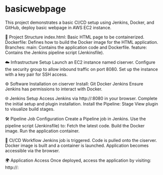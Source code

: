 # basicwebpage

This project demonstrates a basic CI/CD setup using Jenkins, Docker, and GitHub, deploy basic webpage in  AWS EC2 instance.

📁 Project Structure
index.html: Basic HTML page to be containerized.
Dockerfile: Defines how to build the Docker image for the HTML application.
Branches:
main: Contains the application code and Dockerfile.
feature: Contains the Jenkins pipeline script (Jenkinsfile).

☁️ Infrastructure Setup
Launch an EC2 instance named ciserver.
Configure the security group to allow inbound traffic on port 8080.
Set up the instance with a key pair for SSH access.

⚙️ Software Installation on ciserver
Install:
Git
Docker
Jenkins
Ensure Jenkins has permissions to interact with Docker.

🌐 Jenkins Setup
Access Jenkins via http://<EC2-IP>:8080 in your browser.
Complete the initial setup and plugin installation.
Install the Pipeline: Stage View plugin to visualize build stages.

🛠️ Pipeline Job Configuration
Create a Pipeline job in Jenkins.
Use the pipeline script (Jenkinsfile) to:
Fetch the latest code.
Build the Docker image.
Run the application container.

🔄 CI/CD Workflow
Jenkins job is triggered.
Code is pulled onto the ciserver.
Docker image is built and a container is launched.
Application becomes accessible via the browser.

🌍 Application Access
Once deployed, access the application by visiting:
http://<EC2-IP>:<container-port>
